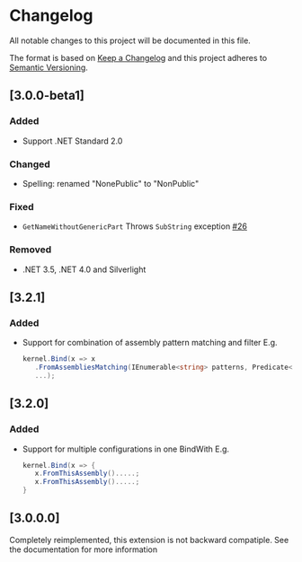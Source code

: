 # Changelog
All notable changes to this project will be documented in this file.

The format is based on [Keep a Changelog](http://keepachangelog.com/en/1.0.0/)
and this project adheres to [Semantic Versioning](http://semver.org/spec/v2.0.0.html).

## [3.0.0-beta1]

### Added
 - Support .NET Standard 2.0

### Changed
- Spelling: renamed "NonePublic" to "NonPublic"

### Fixed
- `GetNameWithoutGenericPart` Throws `SubString` exception [#26](https://github.com/ninject/Ninject.Extensions.Conventions/issues/26)

### Removed
 - .NET 3.5, .NET 4.0 and Silverlight

## [3.2.1]

### Added
- Support for combination of assembly pattern matching and filter
  E.g.
  ```C#
  kernel.Bind(x => x
     .FromAssembliesMatching(IEnumerable<string> patterns, Predicate<Assembly> filter)
     ...);
  ```

## [3.2.0]

### Added
- Support for multiple configurations in one BindWith
  E.g.
  ```C#
  kernel.Bind(x => {
     x.FromThisAssembly().....;
     x.FromThisAssembly().....;
  }
  ```

## [3.0.0.0]
Completely reimplemented, this extension is not backward compatiple. See the documentation for more information